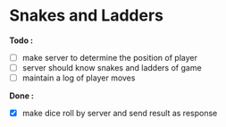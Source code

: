 # Snakes and Ladders

**Todo :**
 - [ ] make server to determine the position of player
 - [ ] server should know snakes and ladders of game
 - [ ] maintain a log of player moves

**Done :**
 - [x] make dice roll by server and send result as response
